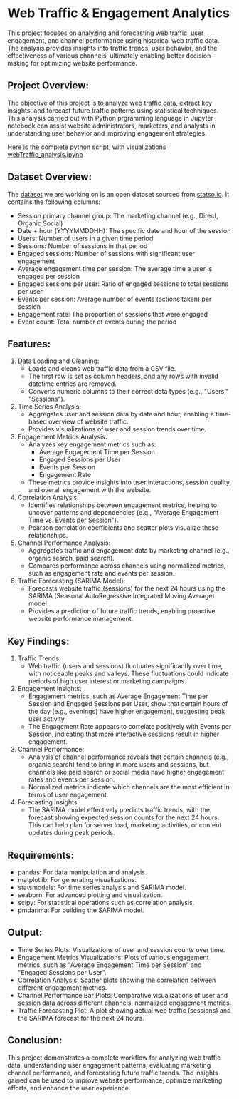 # Web Traffic & Engagement Analytics
This project focuses on analyzing and forecasting web traffic, user engagement, and channel performance using historical web traffic data. The analysis provides insights into traffic trends, user behavior, and the effectiveness of various channels, ultimately enabling better decision-making for optimizing website performance.

## Project Overview:
The objective of this project is to analyze web traffic data, extract key insights, and forecast future traffic patterns using statistical techniques. This analysis carried out with Python prgramming language in Jupyter notebook can assist website administrators, marketers, and analysts in understanding user behavior and improving engagement strategies.  

Here is the complete python script, with visualizations [webTraffic_analysis.ipynb](https://github.com/tamunoWoks/website_performance_analysis/blob/main/webTraffic_analysis.ipynb)

## Dataset Overview:
The [dataset](https://github.com/tamunoWoks/website_performance_analysis/blob/main/web_data.csv) we are working on is an open dataset sourced from [statso.io](https://statso.io/wp-content/uploads/2024/05/data-export.csv). It contains the following columns:
- Session primary channel group: The marketing channel (e.g., Direct, Organic Social)
- Date + hour (YYYYMMDDHH): The specific date and hour of the session
- Users: Number of users in a given time period
- Sessions: Number of sessions in that period
- Engaged sessions: Number of sessions with significant user engagement
- Average engagement time per session: The average time a user is engaged per session
- Engaged sessions per user: Ratio of engaged sessions to total sessions per user
- Events per session: Average number of events (actions taken) per session
- Engagement rate: The proportion of sessions that were engaged
- Event count: Total number of events during the period

## Features:
1. Data Loading and Cleaning:
    - Loads and cleans web traffic data from a CSV file.
    - The first row is set as column headers, and any rows with invalid datetime entries are removed.
    - Converts numeric columns to their correct data types (e.g., "Users," "Sessions").
2. Time Series Analysis:
    - Aggregates user and session data by date and hour, enabling a time-based overview of website traffic.
    - Provides visualizations of user and session trends over time.
3. Engagement Metrics Analysis:
    - Analyzes key engagement metrics such as:
      - Average Engagement Time per Session
      - Engaged Sessions per User
      - Events per Session
      - Engagement Rate
    - These metrics provide insights into user interactions, session quality, and overall engagement with the website.
4. Correlation Analysis:
    - Identifies relationships between engagement metrics, helping to uncover patterns and dependencies (e.g., "Average Engagement Time vs. Events per Session").
    - Pearson correlation coefficients and scatter plots visualize these relationships.
5. Channel Performance Analysis:
    - Aggregates traffic and engagement data by marketing channel (e.g., organic search, paid search).
    - Compares performance across channels using normalized metrics, such as engagement rate and events per session.
6. Traffic Forecasting (SARIMA Model):
    - Forecasts website traffic (sessions) for the next 24 hours using the SARIMA (Seasonal AutoRegressive Integrated Moving Average) model.
    - Provides a prediction of future traffic trends, enabling proactive website performance management.
  
## Key Findings:
1. Traffic Trends:
   - Web traffic (users and sessions) fluctuates significantly over time, with noticeable peaks and valleys. These fluctuations could indicate periods of high user interest or marketing campaigns.
2. Engagement Insights:
   - Engagement metrics, such as Average Engagement Time per Session and Engaged Sessions per User, show that certain hours of the day (e.g., evenings) have higher engagement, suggesting peak user activity.
   - The Engagement Rate appears to correlate positively with Events per Session, indicating that more interactive sessions result in higher engagement.
3. Channel Performance:
   - Analysis of channel performance reveals that certain channels (e.g., organic search) tend to bring in more users and sessions, but channels like paid search or social media have higher engagement rates and events per session.
    - Normalized metrics indicate which channels are the most efficient in terms of user engagement.
4. Forecasting Insights:
   - The SARIMA model effectively predicts traffic trends, with the forecast showing expected session counts for the next 24 hours. This can help plan for server load, marketing activities, or content updates during peak periods.

## Requirements:
- pandas: For data manipulation and analysis.
- matplotlib: For generating visualizations.
- statsmodels: For time series analysis and SARIMA model.
- seaborn: For advanced plotting and visualization.
- scipy: For statistical operations such as correlation analysis.
- pmdarima: For building the SARIMA model.

## Output:
- Time Series Plots: Visualizations of user and session counts over time.
- Engagement Metrics Visualizations: Plots of various engagement metrics, such as "Average Engagement Time per Session" and "Engaged Sessions per User".
- Correlation Analysis: Scatter plots showing the correlation between different engagement metrics.
- Channel Performance Bar Plots: Comparative visualizations of user and session data across different channels, normalized engagement metrics.
- Traffic Forecasting Plot: A plot showing actual web traffic (sessions) and the SARIMA forecast for the next 24 hours.

## Conclusion:
This project demonstrates a complete workflow for analyzing web traffic data, understanding user engagement patterns, evaluating marketing channel performance, and forecasting future traffic trends. The insights gained can be used to improve website performance, optimize marketing efforts, and enhance the user experience.
